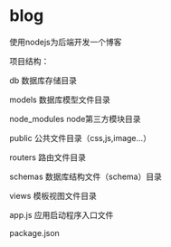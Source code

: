 # blog
使用nodejs为后端开发一个博客


项目结构：

db             数据库存储目录

models         数据库模型文件目录

node_modules   node第三方模块目录

public         公共文件目录（css,js,image...）

routers        路由文件目录

schemas        数据库结构文件（schema）目录

views          模板视图文件目录

app.js         应用启动程序入口文件

package.json
